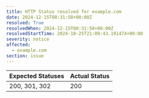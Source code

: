 ```yaml
---
title: HTTP Status resolved for example.com
date: 2024-12-15T08:31:58+00:00Z
resolved: True
resolvedWhen: 2024-12-15T08:31:58+00:00Z
resolvedStartTime: 2024-10-25T21:09:43.191474+00:00
severity: notice
affected:
  - example.com
section: issue
---
```


| Expected Statuses | Actual Status  |
|-------------------|----------------|
| 200, 301, 302 | 200 |
